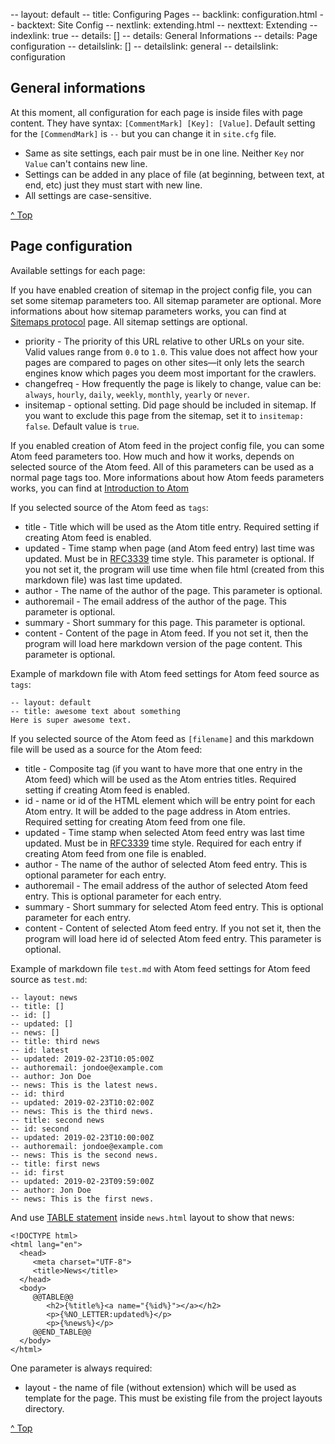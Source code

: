 -- layout: default
-- title: Configuring Pages
-- backlink: configuration.html
-- backtext: Site Config
-- nextlink: extending.html
-- nexttext: Extending
-- indexlink: true
-- details: []
-- details: General Informations
-- details: Page configuration
-- detailslink: []
-- detailslink: general
-- detailslink: configuration
## <a name="general"></a>General informations
At this moment, all configuration for each page is inside files with page
content. They have syntax: `[CommentMark] [Key]: [Value]`. Default setting
for the `[CommendMark]` is `--` but you can change it in `site.cfg` file.

- Same as site settings, each pair must be in one line. Neither `Key` nor
  `Value` can't contains new line.
- Settings can be added in any place of file (at beginning, between text, at
  end, etc) just they must start with new line.
- All settings are case-sensitive.

<a href="#top">^ Top</a>

## <a name="configuration"></a>Page configuration

Available settings for each page:

If you have enabled creation of sitemap in the project config file, you can
set some sitemap parameters too. All sitemap parameter are optional. More
informations about how sitemap parameters works, you can find at
[Sitemaps protocol](https://www.sitemaps.org/protocol.html#xmlTagDefinitions)
page. All sitemap settings are optional.

- priority - The priority of this URL relative to other URLs on your site.
  Valid values range from `0.0` to `1.0`. This value does not affect how your
  pages are compared to pages on other sites—it only lets the search engines
  know which pages you deem most important for the crawlers.
- changefreq - How frequently the page is likely to change, value can be:
  `always`, `hourly`, `daily`, `weekly`, `monthly`, `yearly` or `never`.
- insitemap - optional setting. Did page should be included in sitemap. If you
  want to exclude this page from the sitemap, set it to `insitemap: false`.
  Default value is `true`.

If you enabled creation of Atom feed in the project config file, you can some
Atom feed parameters too. How much and how it works, depends on selected source
of the Atom feed. All of this parameters can be used as a normal page tags too.
More informations about how Atom feeds parameters works, you can find at
[Introduction to Atom](https://validator.w3.org/feed/docs/atom.html)

If you selected source of the Atom feed as `tags`:

- title - Title which will be used as the Atom title entry. Required setting if
  creating Atom feed is enabled.
- updated - Time stamp when page (and Atom feed entry) last time was updated.
  Must be in [RFC3339](http://www.faqs.org/rfcs/rfc3339.html) time style. This
  parameter is optional. If you not set it, the program will use time when file
  html (created from this markdown file) was last time updated.
- author - The name of the author of the page. This parameter is optional.
- authoremail - The email address of the author of the page. This parameter is
  optional.
- summary - Short summary for this page. This parameter is optional.
- content - Content of the page in Atom feed. If you not set it, then the
  program will load here markdown version of the page content. This parameter
  is optional.

Example of markdown file with Atom feed settings for Atom feed source as
`tags`:

    -- layout: default
    -- title: awesome text about something
    Here is super awesome text.

If you selected source of the Atom feed as `[filename]` and this markdown file
will be used as a source for the Atom feed:

- title - Composite tag (if you want to have more that one entry in the Atom
  feed) which will be used as the Atom entries titles. Required setting if
  creating Atom feed is enabled.
- id - name or id of the HTML element which will be entry point for each Atom
  entry. It will be added to the page address in Atom entries. Required
  setting for creating Atom feed from one file.
- updated - Time stamp when selected Atom feed entry was last time updated.
  Must be in [RFC3339](http://www.faqs.org/rfcs/rfc3339.html) time style.
  Required for each entry if creating Atom feed from one file is enabled.
- author - The name of the author of selected Atom feed entry. This is
  optional parameter for each entry.
- authoremail - The email address of the author of selected Atom feed entry.
  This is optional parameter for each entry.
- summary - Short summary for selected Atom feed entry. This is optional
  parameter for each entry.
- content - Content of selected Atom feed entry. If you not set it, then the
  program will load here id of selected Atom feed entry. This parameter is
  optional.

Example of markdown file `test.md` with Atom feed settings for Atom feed
source as `test.md`:

    -- layout: news
    -- title: []
    -- id: []
    -- updated: []
    -- news: []
    -- title: third news
    -- id: latest
    -- updated: 2019-02-23T10:05:00Z
    -- authoremail: jondoe@example.com
    -- author: Jon Doe
    -- news: This is the latest news.
    -- id: third
    -- updated: 2019-02-23T10:02:00Z
    -- news: This is the third news.
    -- title: second news
    -- id: second
    -- updated: 2019-02-23T10:00:00Z
    -- authoremail: jondoe@example.com
    -- news: This is the second news.
    -- title: first news
    -- id: first
    -- updated: 2019-02-23T09:59:00Z
    -- author: Jon Doe
    -- news: This is the first news.

And use [TABLE statement](http://docs.adacore.com/aws-docs/templates_parser/template_statements.html#table-statement)
inside `news.html` layout to show that news:

    <!DOCTYPE html>
    <html lang="en">
      <head>
         <meta charset="UTF-8">
         <title>News</title>
      </head>
      <body>
         @@TABLE@@
            <h2>{%title%}<a name="{%id%}"></a></h2>
            <p>{%NO_LETTER:updated%}</p>
            <p>{%news%}</p>
         @@END_TABLE@@
      </body>
    </html>

One parameter is always required:

- layout - the name of file (without extension) which will be used as template
  for the page. This must be existing file from the project layouts directory.

<a href="#top">^ Top</a>
